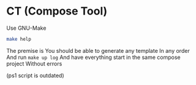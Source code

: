 # CT (Compose Tool)

Use GNU-Make

```sh
make help
```

The premise is
You should be able to generate any template
In any order
And run `make up log`
And have everything start in the same compose project
Without errors

(ps1 script is outdated)
